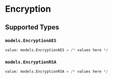 # Encryption


## Supported Types

### `models.EncryptionAES`

```python
value: models.EncryptionAES = /* values here */
```

### `models.EncryptionRSA`

```python
value: models.EncryptionRSA = /* values here */
```

